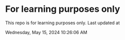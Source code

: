 # For learning purposes only
This repo is for learning purposes only.
Last updated at

Wednesday, May 15, 2024 10:26:06 AM

